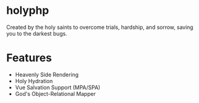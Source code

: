 # holyphp
Created by the holy saints to overcome trials, hardship, and sorrow, saving you to the darkest bugs.
# Features
 - Heavenly Side Rendering
 - Holy Hydration
 - Vue Salvation Support (MPA/SPA)
 - God's Object-Relational Mapper

